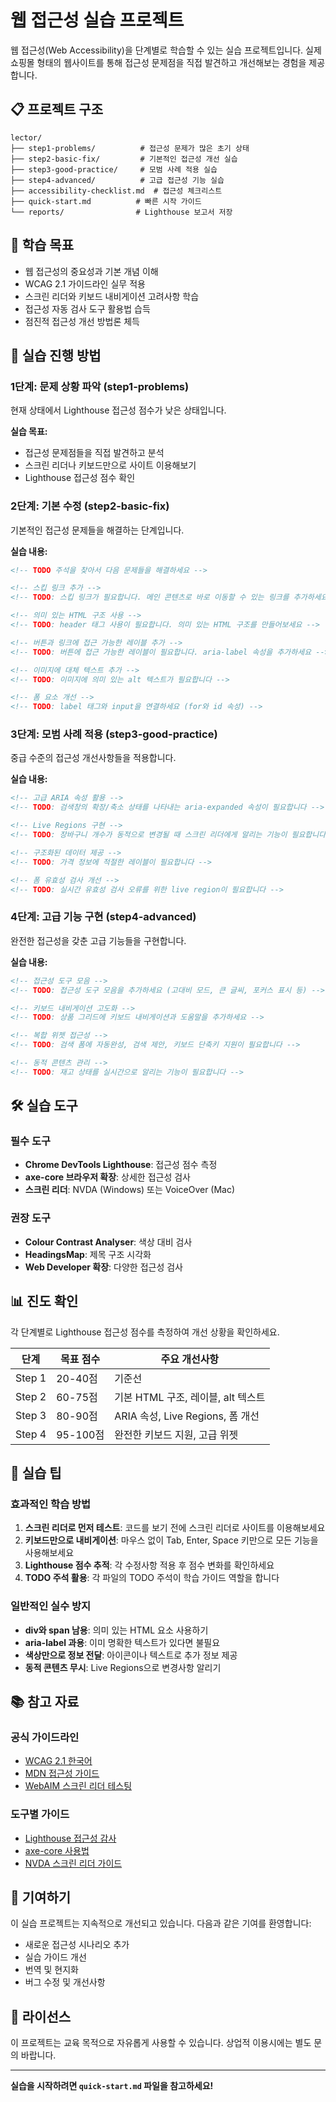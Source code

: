 # 웹 접근성 실습 프로젝트

웹 접근성(Web Accessibility)을 단계별로 학습할 수 있는 실습 프로젝트입니다. 실제 쇼핑몰 형태의 웹사이트를 통해 접근성 문제점을 직접 발견하고 개선해보는 경험을 제공합니다.

## 📋 프로젝트 구조

```
lector/
├── step1-problems/          # 접근성 문제가 많은 초기 상태
├── step2-basic-fix/         # 기본적인 접근성 개선 실습
├── step3-good-practice/     # 모범 사례 적용 실습
├── step4-advanced/          # 고급 접근성 기능 실습
├── accessibility-checklist.md  # 접근성 체크리스트
├── quick-start.md          # 빠른 시작 가이드
└── reports/                # Lighthouse 보고서 저장
```

## 🎯 학습 목표

- 웹 접근성의 중요성과 기본 개념 이해
- WCAG 2.1 가이드라인 실무 적용
- 스크린 리더와 키보드 내비게이션 고려사항 학습
- 접근성 자동 검사 도구 활용법 습득
- 점진적 접근성 개선 방법론 체득

## 🚀 실습 진행 방법

### 1단계: 문제 상황 파악 (step1-problems)

현재 상태에서 Lighthouse 접근성 점수가 낮은 상태입니다.

**실습 목표:**

- 접근성 문제점들을 직접 발견하고 분석
- 스크린 리더나 키보드만으로 사이트 이용해보기
- Lighthouse 접근성 점수 확인

### 2단계: 기본 수정 (step2-basic-fix)

기본적인 접근성 문제들을 해결하는 단계입니다.

**실습 내용:**

```html
<!-- TODO 주석을 찾아서 다음 문제들을 해결하세요 -->

<!-- 스킵 링크 추가 -->
<!-- TODO: 스킵 링크가 필요합니다. 메인 콘텐츠로 바로 이동할 수 있는 링크를 추가하세요 -->

<!-- 의미 있는 HTML 구조 사용 -->
<!-- TODO: header 태그 사용이 필요합니다. 의미 있는 HTML 구조를 만들어보세요 -->

<!-- 버튼과 링크에 접근 가능한 레이블 추가 -->
<!-- TODO: 버튼에 접근 가능한 레이블이 필요합니다. aria-label 속성을 추가하세요 -->

<!-- 이미지에 대체 텍스트 추가 -->
<!-- TODO: 이미지에 의미 있는 alt 텍스트가 필요합니다 -->

<!-- 폼 요소 개선 -->
<!-- TODO: label 태그와 input을 연결하세요 (for와 id 속성) -->
```

### 3단계: 모범 사례 적용 (step3-good-practice)

중급 수준의 접근성 개선사항들을 적용합니다.

**실습 내용:**

```html
<!-- 고급 ARIA 속성 활용 -->
<!-- TODO: 검색창의 확장/축소 상태를 나타내는 aria-expanded 속성이 필요합니다 -->

<!-- Live Regions 구현 -->
<!-- TODO: 장바구니 개수가 동적으로 변경될 때 스크린 리더에게 알리는 기능이 필요합니다 -->

<!-- 구조화된 데이터 제공 -->
<!-- TODO: 가격 정보에 적절한 레이블이 필요합니다 -->

<!-- 폼 유효성 검사 개선 -->
<!-- TODO: 실시간 유효성 검사 오류를 위한 live region이 필요합니다 -->
```

### 4단계: 고급 기능 구현 (step4-advanced)

완전한 접근성을 갖춘 고급 기능들을 구현합니다.

**실습 내용:**

```html
<!-- 접근성 도구 모음 -->
<!-- TODO: 접근성 도구 모음을 추가하세요 (고대비 모드, 큰 글씨, 포커스 표시 등) -->

<!-- 키보드 내비게이션 고도화 -->
<!-- TODO: 상품 그리드에 키보드 내비게이션과 도움말을 추가하세요 -->

<!-- 복합 위젯 접근성 -->
<!-- TODO: 검색 폼에 자동완성, 검색 제안, 키보드 단축키 지원이 필요합니다 -->

<!-- 동적 콘텐츠 관리 -->
<!-- TODO: 재고 상태를 실시간으로 알리는 기능이 필요합니다 -->
```

## 🛠 실습 도구

### 필수 도구

- **Chrome DevTools Lighthouse**: 접근성 점수 측정
- **axe-core 브라우저 확장**: 상세한 접근성 검사
- **스크린 리더**: NVDA (Windows) 또는 VoiceOver (Mac)

### 권장 도구

- **Colour Contrast Analyser**: 색상 대비 검사
- **HeadingsMap**: 제목 구조 시각화
- **Web Developer 확장**: 다양한 접근성 검사

## 📊 진도 확인

각 단계별로 Lighthouse 접근성 점수를 측정하여 개선 상황을 확인하세요.

| 단계   | 목표 점수 | 주요 개선사항                      |
| ------ | --------- | ---------------------------------- |
| Step 1 | 20-40점   | 기준선                             |
| Step 2 | 60-75점   | 기본 HTML 구조, 레이블, alt 텍스트 |
| Step 3 | 80-90점   | ARIA 속성, Live Regions, 폼 개선   |
| Step 4 | 95-100점  | 완전한 키보드 지원, 고급 위젯      |

## 🎨 실습 팁

### 효과적인 학습 방법

1. **스크린 리더로 먼저 테스트**: 코드를 보기 전에 스크린 리더로 사이트를 이용해보세요
2. **키보드만으로 내비게이션**: 마우스 없이 Tab, Enter, Space 키만으로 모든 기능을 사용해보세요
3. **Lighthouse 점수 추적**: 각 수정사항 적용 후 점수 변화를 확인하세요
4. **TODO 주석 활용**: 각 파일의 TODO 주석이 학습 가이드 역할을 합니다

### 일반적인 실수 방지

- **div와 span 남용**: 의미 있는 HTML 요소 사용하기
- **aria-label 과용**: 이미 명확한 텍스트가 있다면 불필요
- **색상만으로 정보 전달**: 아이콘이나 텍스트로 추가 정보 제공
- **동적 콘텐츠 무시**: Live Regions으로 변경사항 알리기

## 📚 참고 자료

### 공식 가이드라인

- [WCAG 2.1 한국어](https://www.w3.org/Translations/WCAG21-ko/)
- [MDN 접근성 가이드](https://developer.mozilla.org/ko/docs/Web/Accessibility)
- [WebAIM 스크린 리더 테스팅](https://webaim.org/articles/screenreader_testing/)

### 도구별 가이드

- [Lighthouse 접근성 감사](https://developers.google.com/web/tools/lighthouse/audits/accessibility)
- [axe-core 사용법](https://www.deque.com/axe/browser-extension/)
- [NVDA 스크린 리더 가이드](https://www.nvaccess.org/download/)

## 🤝 기여하기

이 실습 프로젝트는 지속적으로 개선되고 있습니다. 다음과 같은 기여를 환영합니다:

- 새로운 접근성 시나리오 추가
- 실습 가이드 개선
- 번역 및 현지화
- 버그 수정 및 개선사항

## 📄 라이선스

이 프로젝트는 교육 목적으로 자유롭게 사용할 수 있습니다. 상업적 이용시에는 별도 문의 바랍니다.

---

**실습을 시작하려면 `quick-start.md` 파일을 참고하세요!**
